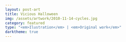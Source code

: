 ```yaml
---
layout: post-art
title: Vicious Halloween
img: /assets/artwork/2010-11-14-cycles.jpg
category: featured
type: "<em>Ilustration</em> | <em>Original work</em>"
darktheme: true
---
```

